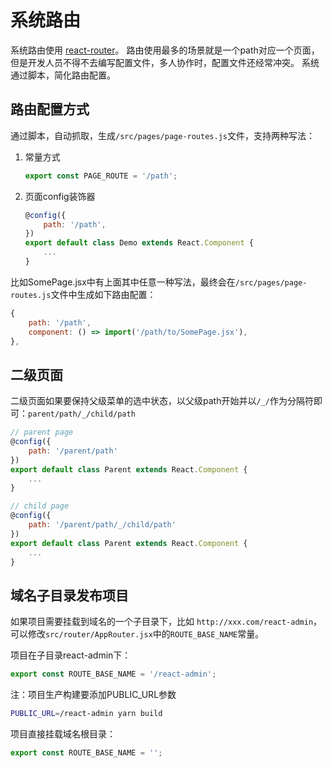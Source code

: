 # 系统路由
系统路由使用 [react-router](https://reacttraining.com/react-router/web/guides/quick-start)。
路由使用最多的场景就是一个path对应一个页面，但是开发人员不得不去编写配置文件，多人协作时，配置文件还经常冲突。
系统通过脚本，简化路由配置。

## 路由配置方式
通过脚本，自动抓取，生成`/src/pages/page-routes.js`文件，支持两种写法：

1. 常量方式
    ```js
    export const PAGE_ROUTE = '/path';
    ```
1. 页面config装饰器
    ```js
    @config({
        path: '/path',
    })
    export default class Demo extends React.Component {
        ...
    }
    ```

比如SomePage.jsx中有上面其中任意一种写法，最终会在`/src/pages/page-routes.js`文件中生成如下路由配置：
```js
{
    path: '/path',
    component: () => import('/path/to/SomePage.jsx'),
},
```

## 二级页面
    
二级页面如果要保持父级菜单的选中状态，以父级path开始并以`/_/`作为分隔符即可：`parent/path/_/child/path`

```js
// parent page 
@config({
    path: '/parent/path'
})
export default class Parent extends React.Component {
    ...
}

// child page
@config({
    path: '/parent/path/_/child/path'
})
export default class Parent extends React.Component {
    ...
}
```

## 域名子目录发布项目
如果项目需要挂载到域名的一个子目录下，比如 `http://xxx.com/react-admin`，可以修改`src/router/AppRouter.jsx`中的`ROUTE_BASE_NAME`常量。

项目在子目录react-admin下：
```js
export const ROUTE_BASE_NAME = '/react-admin';
```
注：项目生产构建要添加PUBLIC_URL参数
```bash
PUBLIC_URL=/react-admin yarn build
```

项目直接挂载域名根目录：
```js
export const ROUTE_BASE_NAME = '';
```

